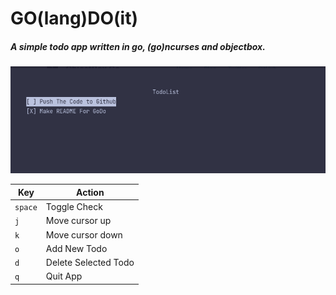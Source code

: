 # __GO__(lang)__DO__(it)
##### A simple todo app written in go, (go)ncurses and objectbox.
![Preview of the app (godo)](screenshots/preview.png "godo preview")

| Key     | Action               |
| ------- | -------------------- |
| `space` | Toggle Check           | 
| `j`     | Move cursor up         |
| `k`     | Move cursor down       |
| `o`     | Add New Todo           |
| `d`     | Delete Selected Todo   |
| `q`     | Quit App               |
